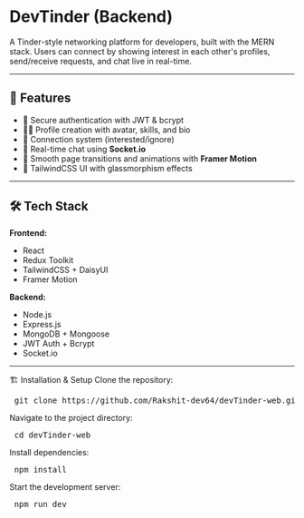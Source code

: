 # DevTinder (Backend)

A Tinder-style networking platform for developers, built with the MERN stack. Users can connect by showing interest in each other's profiles, send/receive requests, and chat live in real-time.

---

## 🚀 Features

- 🔐 Secure authentication with JWT & bcrypt
- 🧑‍💻 Profile creation with avatar, skills, and bio
- 🤝 Connection system (interested/ignore)
- 💬 Real-time chat using **Socket.io**
- 🧭 Smooth page transitions and animations with **Framer Motion**
- 🎨 TailwindCSS UI with glassmorphism effects

---

## 🛠 Tech Stack

**Frontend:**
- React
- Redux Toolkit
- TailwindCSS + DaisyUI
- Framer Motion

**Backend:**
- Node.js
- Express.js
- MongoDB + Mongoose
- JWT Auth + Bcrypt
- Socket.io

---

🏗️ Installation & Setup
Clone the repository:
<pre> git clone https://github.com/Rakshit-dev64/devTinder-web.git </pre>
Navigate to the project directory:
<pre> cd devTinder-web </pre>
Install dependencies:
<pre> npm install </pre>
Start the development server:
<pre> npm run dev </pre>

